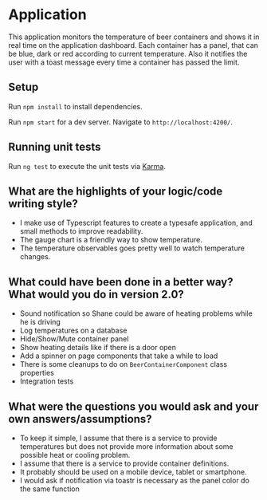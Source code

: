 # Application

This application monitors the temperature of beer containers and shows it in real time on the application dashboard. Each container has a panel, that can be blue, dark or red according to current temperature.
Also it notifies the user with a toast message every time a container has passed the limit.

## Setup

Run `npm install` to install dependencies.

Run `npm start` for a dev server. Navigate to `http://localhost:4200/`.

## Running unit tests

Run `ng test` to execute the unit tests via [Karma](https://karma-runner.github.io).

## What are the highlights of your logic/code writing style?

- I make use of Typescript features to create a typesafe application, and small methods to improve readability.
- The gauge chart is a friendly way to show temperature.
- The temperature observables goes pretty well to watch temperature changes.

## What could have been done in a better way? What would you do in version 2.0?

- Sound notification so Shane could be aware of heating problems while he is driving
- Log temperatures on a database
- Hide/Show/Mute container panel
- Show heating details like if there is a door open
- Add a spinner on page components that take a while to load
- There is some cleanups to do on `BeerContainerComponent` class properties
- Integration tests

## What were the questions you would ask and your own answers/assumptions?

- To keep it simple, I assume that there is a service to provide temperatures but does not provide more information about some possible heat or cooling problem.
- I assume that there is a service to provide container definitions.
- It probably should be used on a mobile device, tablet or smartphone.
- I would ask if notification via toastr is necessary as the panel color do the same function
